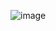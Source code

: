 ![image](https://user-images.githubusercontent.com/53458032/231612198-d887b94a-b0c0-44e0-8916-048e7ff0c567.png)
